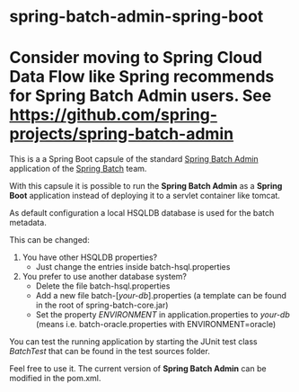 spring-batch-admin-spring-boot
================================

# Consider moving to Spring Cloud Data Flow like Spring recommends for Spring Batch Admin users. See https://github.com/spring-projects/spring-batch-admin

This is a a Spring Boot capsule of the standard [Spring Batch Admin](https://github.com/spring-projects/spring-batch-admin "Github") application of the [Spring Batch](http://projects.spring.io/spring-batch/ "SpringIO Page") team. 

With this capsule it is possible to run the **Spring Batch Admin** as a **Spring Boot** application instead of deploying it to a servlet container like tomcat.

As default configuration a local HSQLDB database is used for the batch metadata. 

This can be changed:

1. You have other HSQLDB properties?	
	* Just change the entries inside batch-hsql.properties
2. You prefer to use another database system?
 	* Delete the file batch-hsql.properties
 	* Add a new file batch-[*your-db*].properties (a template can be found in the root of spring-batch-core.jar)
 	* Set the property *ENVIRONMENT* in application.properties to *your-db* (means i.e. batch-oracle.properties with ENVIRONMENT=oracle)
 	
You can test the running application by starting the JUnit test class *BatchTest* that can be found in the test sources folder.

Feel free to use it. The current version of **Spring Batch Admin** can be modified in the pom.xml.
